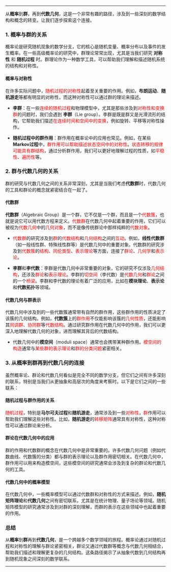 
---

从**概率**到**群**，再到**代数几何**，这是一个非常有趣的路径，涉及到一些深刻的数学结构和概念的转变。让我们逐步探索这个连接。

### 1. **概率与群的关系**
概率论是研究随机现象的数学分支，它的核心是随机变量、概率分布以及事件的发生概率。在一些高级概率论的研究中，群理论常常出现，尤其是当我们研究 **对称性** 和 **随机过程** 时。群理论作为一种数学工具，可以帮助我们理解和描述随机系统的结构和对称性。

#### **概率与对称性**
在许多实际问题中，<span style="color:rgb(255, 0, 0)">随机过程的对称性</span>起着至关重要的作用。例如，**布朗运动**、**随机游走**等都有明显的对称性，而这种对称性可以通过群的理论来描述。

- **李群**：在一些<span style="color:rgb(255, 0, 0)">连续的随机过程</span>和物理模型中，尤其是那些涉及到<span style="color:rgb(255, 0, 0)">对称性和变换群</span>的问题时，我们会遇到 **李群**（Lie group）。李群是既是群又是光滑流形的结构，它帮助我们描述<span style="color:rgb(255, 0, 0)">在连续时间和空间中的变换</span>，例如旋转、平移等对称性操作。

- **随机过程中的群作用**：群作用在概率论中的应用也常见。例如，在某些**Markov过程**中，<span style="color:rgb(255, 0, 0)">群作用可以帮助描述状态空间中的对称性</span>。<span style="color:rgb(255, 0, 0)">状态转移的规律可能具有群结构</span>，通过分析群作用，我们可以更好地理解过程的性质，如<span style="color:rgb(255, 0, 0)">平稳性</span>、<span style="color:rgb(255, 0, 0)">遍历性</span>等。

### 2. **群与代数几何的关系**
群的研究与代数几何之间的关系非常深刻，尤其是当我们考虑**代数群**时，代数几何的工具和群论的概念就紧密结合在一起了。

#### **代数群**
**代数群**（Algebraic Group）是一个群，它不仅是一个群，而且是一个<span style="color:rgb(255, 0, 0)">代数簇</span>，也就是说它可以用代数方程来定义。<span style="color:rgb(255, 0, 0)">代数群</span>在代数几何中起着重要的作用，它们可以被视为<span style="color:rgb(255, 0, 0)">代数几何</span>中的<span style="color:rgb(255, 0, 0)">几何对象</span>，而不是像传统群论中那样纯粹的<span style="color:rgb(255, 0, 0)">代数对象</span>。

- <span style="color:rgb(255, 0, 0)">代数群</span>的研究涉及到<span style="color:rgb(255, 0, 0)">群</span>的<span style="color:rgb(255, 0, 0)">代数结构</span>和<span style="color:rgb(255, 0, 0)">几何结构</span>之间的<span style="color:rgb(255, 0, 0)">互动</span>。例如，**线性代数群**（如一般线性群、特殊线性群等）是代数几何中的重要对象。代数群的研究涉及到<span style="color:rgb(255, 0, 0)">代数簇</span>的<span style="color:rgb(255, 0, 0)">结构</span>、<span style="color:rgb(255, 0, 0)">同伦类型</span>、<span style="color:rgb(255, 0, 0)">表示理论</span>等方面，连接了<span style="color:rgb(255, 0, 0)">群论</span>、<span style="color:rgb(255, 0, 0)">几何学</span>和<span style="color:rgb(255, 0, 0)">表示论</span>。

- **李群**和**李代数**：李群是代数几何中非常重要的对象，它的研究不仅涉及<span style="color:rgb(255, 0, 0)">几何结构</span>，还涉及<span style="color:rgb(255, 0, 0)">群论</span>和<span style="color:rgb(255, 0, 0)">表示理论</span>。李群的<span style="color:rgb(255, 0, 0)">切空间</span>（李代数）是<span style="color:rgb(255, 0, 0)">代数几何</span>和<span style="color:rgb(255, 0, 0)">群论</span>之间的一个<span style="color:rgb(255, 0, 0)">桥梁</span>。李群和李代数的理论有着广泛的应用，比如在**模块理论**、**表示论**和**代数拓扑**等领域。

#### **代数几何与群表示**
代数几何中涉及到的一些代数簇通常带有自然的群作用，这些群作用的性质决定了该簇的几何结构。例如，**代数簇**上的<span style="color:rgb(255, 0, 0)">群作用</span>不仅能影响该簇的<span style="color:rgb(255, 0, 0)">几何性质</span>，还能影响其<span style="color:rgb(255, 0, 0)">同调群</span>、<span style="color:rgb(255, 0, 0)">协同群</span>等<span style="color:rgb(255, 0, 0)">代数结构</span>。通过研究群作用在代数几何中的作用，我们可以更深入地理解代数几何的对象，进而理解其背后的代数结构。

- 代数几何中的**模空间**（moduli space）通常也会携带某种群作用。<span style="color:rgb(255, 0, 0)">模空间的构造</span>通常与<span style="color:rgb(255, 0, 0)">某些群的表示理论</span>和<span style="color:rgb(255, 0, 0)">群的分类问题</span>紧密相关。

### 3. **从概率到群再到代数几何的连接**
虽然概率论、群论和代数几何看似是完全不同的数学分支，但它们之间有许多深刻的联系，特别是当我们从更抽象和高层次的角度来考察时。以下是它们之间的一些联系：

#### **随机过程与群作用的关系**
<span style="color:rgb(255, 0, 0)">随机过程</span>，特别是**马尔可夫过程**和**随机游走**，通常涉及到一些<span style="color:rgb(255, 0, 0)">对称性</span>，<span style="color:rgb(255, 0, 0)">群</span>作用可以帮助我们理解这些对称性。比如，**随机游走**的<span style="color:rgb(255, 0, 0)">转移矩阵</span>通常具有对称性，这种对称性可以通过群论来分析。

#### **群论在代数几何中的应用**
群的作用和代数群的概念在代数几何中是非常重要的。许多代数几何问题（例如代数曲线、代数簇的分类）都与群的表示理论以及群作用密切相关。在代数几何中，群作用可以用来构造模空间，这些模空间的研究通常会涉及到复杂的群论和代数几何的工具。

#### **代数几何中的概率模型**
在代数几何中，一些概率模型可以通过代数群和对称性的方式来描述。例如，**随机矩阵理论**和**代数几何**之间有密切联系，尤其是在统计物理、量子场论等领域。随机矩阵模型的研究通常涉及到对群的深刻理解，而群的表示在这些领域中也起着重要的作用。

### 总结
从**概率**到**群**再到**代数几何**，是一个跨越多个数学领域的旅程。概率论通过对随机过程和对称性的理解与群论紧密相关，群论又通过代数群等概念与代数几何相结合，帮助我们描述和理解更复杂的几何结构。这条路径揭示了从抽象代数到几何结构再到随机现象之间深刻的数学联系。

---
